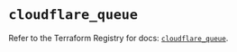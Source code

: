 # `cloudflare_queue`

Refer to the Terraform Registry for docs: [`cloudflare_queue`](https://registry.terraform.io/providers/cloudflare/cloudflare/5.11.0/docs/resources/queue).
